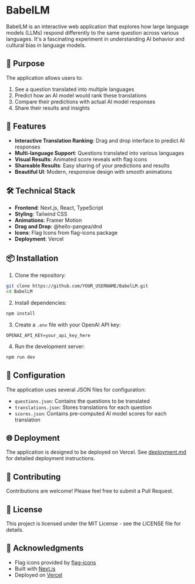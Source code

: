 # BabelLM

BabelLM is an interactive web application that explores how large language models (LLMs) respond differently to the same question across various languages. It's a fascinating experiment in understanding AI behavior and cultural bias in language models.

## 🎯 Purpose

The application allows users to:
1. See a question translated into multiple languages
2. Predict how an AI model would rank these translations
3. Compare their predictions with actual AI model responses
4. Share their results and insights

## 🚀 Features

- **Interactive Translation Ranking**: Drag and drop interface to predict AI responses
- **Multi-language Support**: Questions translated into various languages
- **Visual Results**: Animated score reveals with flag icons
- **Shareable Results**: Easy sharing of your predictions and results
- **Beautiful UI**: Modern, responsive design with smooth animations

## 🛠️ Technical Stack

- **Frontend**: Next.js, React, TypeScript
- **Styling**: Tailwind CSS
- **Animations**: Framer Motion
- **Drag and Drop**: @hello-pangea/dnd
- **Icons**: Flag Icons from flag-icons package
- **Deployment**: Vercel

## 📦 Installation

1. Clone the repository:
```bash
git clone https://github.com/YOUR_USERNAME/BabelLM.git
cd BabelLM
```

2. Install dependencies:
```bash
npm install
```

3. Create a `.env` file with your OpenAI API key:
```
OPENAI_API_KEY=your_api_key_here
```

4. Run the development server:
```bash
npm run dev
```

## 🔧 Configuration

The application uses several JSON files for configuration:

- `questions.json`: Contains the questions to be translated
- `translations.json`: Stores translations for each question
- `scores.json`: Contains pre-computed AI model scores for each translation

## 🌐 Deployment

The application is designed to be deployed on Vercel. See [deployment.md](docs/deployment.md) for detailed deployment instructions.

## 🤝 Contributing

Contributions are welcome! Please feel free to submit a Pull Request.

## 📄 License

This project is licensed under the MIT License - see the LICENSE file for details.

## 🙏 Acknowledgments

- Flag icons provided by [flag-icons](https://github.com/lipis/flag-icons)
- Built with [Next.js](https://nextjs.org/)
- Deployed on [Vercel](https://vercel.com) 